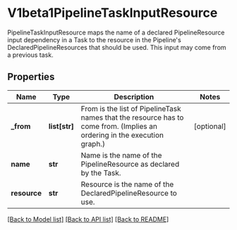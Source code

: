# V1beta1PipelineTaskInputResource

PipelineTaskInputResource maps the name of a declared PipelineResource input dependency in a Task to the resource in the Pipeline's DeclaredPipelineResources that should be used. This input may come from a previous task.
## Properties
Name | Type | Description | Notes
------------ | ------------- | ------------- | -------------
**_from** | **list[str]** | From is the list of PipelineTask names that the resource has to come from. (Implies an ordering in the execution graph.) | [optional] 
**name** | **str** | Name is the name of the PipelineResource as declared by the Task. | 
**resource** | **str** | Resource is the name of the DeclaredPipelineResource to use. | 

[[Back to Model list]](../README.md#documentation-for-models) [[Back to API list]](../README.md#documentation-for-api-endpoints) [[Back to README]](../README.md)


